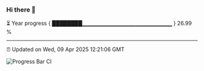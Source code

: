 ### Hi there 👋

⏳ Year progress { ████████▁▁▁▁▁▁▁▁▁▁▁▁▁▁▁▁▁▁▁▁▁▁ } 26.99 %

---

⏰ Updated on Wed, 09 Apr 2025 12:21:06 GMT

![Progress Bar CI](https://github.com/Shyam-Makwana/GitHub-Actions-Demo/workflows/Progress%20Bar%20CI/badge.svg)
